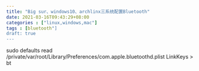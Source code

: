 ```yaml
---
title: "Big sur、windows10、archlinx三系统配置Bluetooth"
date: 2021-03-16T09:43:29+08:00
categories : ["linux,windows,mac"]
tags : [bluetooth"]
draft: true
---
```

sudo defaults read /private/var/root/Library/Preferences/com.apple.bluetoothd.plist LinkKeys > bt
